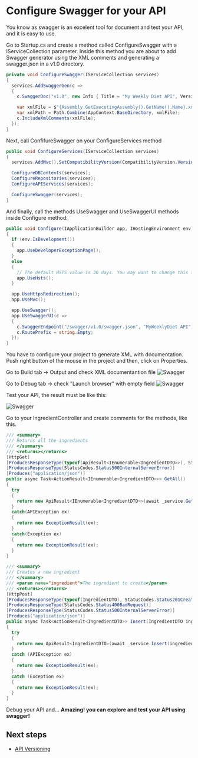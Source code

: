 # Configure Swagger for your API

You know as swagger is an excelent tool for document and test your API, and it is easy to use.

Go to Startup.cs and create a method called ConfigureSwagger with a IServiceCollection parameter. Inside this method you are about to add Swagger generator using the XML comments and generating a swagger.json in a v1.0 directory.

```C#
private void ConfigureSwagger(IServiceCollection services)
{
  services.AddSwaggerGen(c =>
  {
    c.SwaggerDoc("v1.0", new Info { Title = "My Weekly Diet API", Version = "v1.0" });

    var xmlFile = $"{Assembly.GetExecutingAssembly().GetName().Name}.xml";
    var xmlPath = Path.Combine(AppContext.BaseDirectory, xmlFile);
    c.IncludeXmlComments(xmlFile);
  });
}
```

Next, call ConfifureSwagger on your ConfigureServices method

```C#
public void ConfigureServices(IServiceCollection services)
{
  services.AddMvc().SetCompatibilityVersion(CompatibilityVersion.Version_2_2);

  ConfigureDBContexts(services);
  ConfigureRepositories(services);
  ConfigureAPIServices(services);

  ConfigureSwagger(services);
}
```

And finally, call the methods UseSwagger and UseSwaggerUI methods inside Configure method:

```C#
public void Configure(IApplicationBuilder app, IHostingEnvironment env)
{
  if (env.IsDevelopment())
  {
    app.UseDeveloperExceptionPage();
  }
  else
  {
    // The default HSTS value is 30 days. You may want to change this for production scenarios, see https://aka.ms/aspnetcore-hsts.
    app.UseHsts();
  }

  app.UseHttpsRedirection();
  app.UseMvc();

  app.UseSwagger();
  app.UseSwaggerUI(c =>
  {
    c.SwaggerEndpoint("/swagger/v1.0/swagger.json", "MyWeeklyDiet API");
    c.RoutePrefix = string.Empty;
  });
}
```

You have to configure your project to generate XML with documentation. Push right button of the mouse in the project and then, click on Properties.

Go to Build tab -> Output and check XML documentantion file
![Swagger](https://danielasensiolabs.blob.core.windows.net/myweeklydietlab/01_Configure_Swagger_(2).png)

Go to Debug tab -> check "Launch browser" with empty field 
![Swagger](https://danielasensiolabs.blob.core.windows.net/myweeklydietlab/01_Configure_Swagger_(3).png)

Test your API, the result must be like this:

![Swagger](https://danielasensiolabs.blob.core.windows.net/myweeklydietlab/01_Configure_Swagger.png)

Go to your IngredientController and create comments for the methods, like this.

```C#
/// <summary>
/// Returns all the ingredients
/// </summary>
/// <returns></returns>
[HttpGet]
[ProducesResponseType(typeof(ApiResult<IEnumerable<IngredientDTO>>), StatusCodes.Status200OK)]
[ProducesResponseType(StatusCodes.Status500InternalServerError)]
[Produces("application/json")]
public async Task<ActionResult<IEnumerable<IngredientDTO>>> GetAll()
{
  try
  {
    return new ApiResult<IEnumerable<IngredientDTO>>(await _service.GetAll());
  }
  catch(APIException ex)
  {
    return new ExceptionResult(ex);
  }
  catch(Exception ex)
  {
    return new ExceptionResult(ex);
  }
}

/// <summary>
/// Creates a new ingredient
/// </summary>
/// <param name="ingredient">The ingredient to create</param>
/// <returns></returns>
[HttpPost]
[ProducesResponseType(typeof(IngredientDTO), StatusCodes.Status201Created)]
[ProducesResponseType(StatusCodes.Status400BadRequest)]
[ProducesResponseType(StatusCodes.Status500InternalServerError)]
[Produces("application/json")]
public async Task<ActionResult<IngredientDTO>> Insert(IngredientDTO ingredient)
{
  try
  {
    return new ApiResult<IngredientDTO>(await _service.Insert(ingredient), StatusCodes.Status201Created);
  }
  catch (APIException ex)
  {
    return new ExceptionResult(ex);
  }
  catch (Exception ex)
  {
    return new ExceptionResult(ex);
  }
}
```

Debug your API and... 
**Amazing! you can explore and test your API using swagger!**

## Next steps
- [API Versioning](https://github.com/dasensio/myweeklydiet/blob/master/api-versioning.md)
